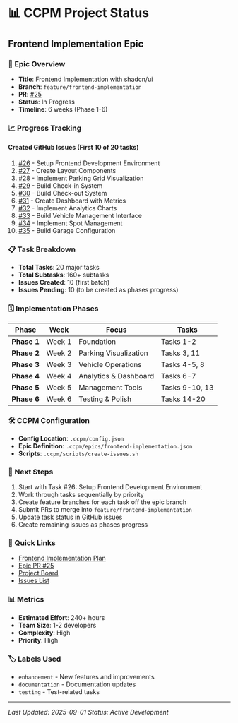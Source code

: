 # 📊 CCPM Project Status

## Frontend Implementation Epic

### 🎯 Epic Overview
- **Title**: Frontend Implementation with shadcn/ui
- **Branch**: `feature/frontend-implementation`
- **PR**: [#25](https://github.com/iaminawe/ParkingGarage/pull/25)
- **Status**: In Progress
- **Timeline**: 6 weeks (Phase 1-6)

### 📈 Progress Tracking

#### Created GitHub Issues (First 10 of 20 tasks)
1. [#26](https://github.com/iaminawe/ParkingGarage/issues/26) - Setup Frontend Development Environment
2. [#27](https://github.com/iaminawe/ParkingGarage/issues/27) - Create Layout Components
3. [#28](https://github.com/iaminawe/ParkingGarage/issues/28) - Implement Parking Grid Visualization
4. [#29](https://github.com/iaminawe/ParkingGarage/issues/29) - Build Check-in System
5. [#30](https://github.com/iaminawe/ParkingGarage/issues/30) - Build Check-out System
6. [#31](https://github.com/iaminawe/ParkingGarage/issues/31) - Create Dashboard with Metrics
7. [#32](https://github.com/iaminawe/ParkingGarage/issues/32) - Implement Analytics Charts
8. [#33](https://github.com/iaminawe/ParkingGarage/issues/33) - Build Vehicle Management Interface
9. [#34](https://github.com/iaminawe/ParkingGarage/issues/34) - Implement Spot Management
10. [#35](https://github.com/iaminawe/ParkingGarage/issues/35) - Build Garage Configuration

### 📋 Task Breakdown
- **Total Tasks**: 20 major tasks
- **Total Subtasks**: 160+ subtasks
- **Issues Created**: 10 (first batch)
- **Issues Pending**: 10 (to be created as phases progress)

### 🗓️ Implementation Phases

| Phase | Week | Focus | Tasks |
|-------|------|-------|-------|
| **Phase 1** | Week 1 | Foundation | Tasks 1-2 |
| **Phase 2** | Week 2 | Parking Visualization | Tasks 3, 11 |
| **Phase 3** | Week 3 | Vehicle Operations | Tasks 4-5, 8 |
| **Phase 4** | Week 4 | Analytics & Dashboard | Tasks 6-7 |
| **Phase 5** | Week 5 | Management Tools | Tasks 9-10, 13 |
| **Phase 6** | Week 6 | Testing & Polish | Tasks 14-20 |

### 🛠️ CCPM Configuration
- **Config Location**: `.ccpm/config.json`
- **Epic Definition**: `.ccpm/epics/frontend-implementation.json`
- **Scripts**: `.ccpm/scripts/create-issues.sh`

### 📝 Next Steps
1. Start with Task #26: Setup Frontend Development Environment
2. Work through tasks sequentially by priority
3. Create feature branches for each task off the epic branch
4. Submit PRs to merge into `feature/frontend-implementation`
5. Update task status in GitHub issues
6. Create remaining issues as phases progress

### 🔗 Quick Links
- [Frontend Implementation Plan](../docs/FRONTEND_IMPLEMENTATION_PLAN.md)
- [Epic PR #25](https://github.com/iaminawe/ParkingGarage/pull/25)
- [Project Board](https://github.com/iaminawe/ParkingGarage/projects)
- [Issues List](https://github.com/iaminawe/ParkingGarage/issues)

### 📊 Metrics
- **Estimated Effort**: 240+ hours
- **Team Size**: 1-2 developers
- **Complexity**: High
- **Priority**: High

### 🏷️ Labels Used
- `enhancement` - New features and improvements
- `documentation` - Documentation updates
- `testing` - Test-related tasks

---

*Last Updated: 2025-09-01*
*Status: Active Development*
